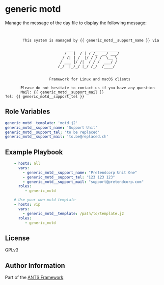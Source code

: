 generic motd
=========

Manage the message of the day file to display the following message:

```


        This system is managed by {{ generic_motd__support_name }} via

                            ___    _   _____________
                           /   |  / | / /_  __/ ___/
                          / /| | /  |/ / / /  \__ \ 
                         / ___ |/ /|  / / /  ___/ / 
                        /_/  |_/_/ |_/ /_/  /____/  
                                                    

                    Framework for Linux and macOS clients

       Please do not hesitate to contact us if you have any question
       Mail: {{ generic_motd__support_mail }}                      Tel: {{ generic_motd__support_tel }}
```

Role Variables
--------------


```yml
generic_motd__template: 'motd.j2'
generic_motd__support_name: 'Support Unit'
generic_motd__support_tel: 'to be replaced'
generic_motd__support_mail: 'to.be@replaced.ch'
```

Example Playbook
----------------


```yml
    - hosts: all
      vars:
        - generic_motd__support_name: "Pretendcorp Unit One"
        - generic_motd__support_tel: "123 123 123"
        - generic_motd__support_mail: "support@pretendcorp.com"
      roles:
         - generic_motd

    # Use your own motd template
    - hosts: vip
      vars:
        - generic_motd__template: /path/to/template.j2
      roles:
         - generic_motd
```

License
-------

GPLv3

Author Information
------------------
Part of the [ANTS Framework](https://ants-framework.github.io/)
